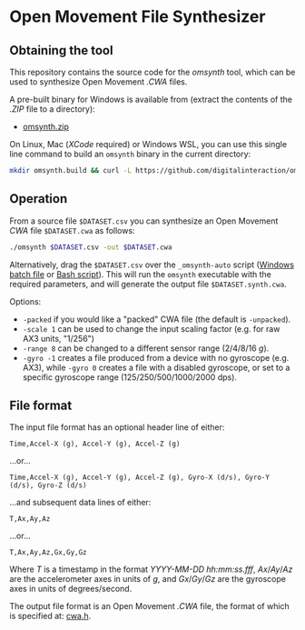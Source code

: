 # Open Movement File Synthesizer

## Obtaining the tool

This repository contains the source code for the *omsynth* tool, which can be used to synthesize Open Movement *.CWA* files.

A pre-built binary for Windows is available from (extract the contents of the *.ZIP* file to a directory):

* [omsynth.zip](bin/omsynth.zip?raw=true)

<!--
* [OpenMovement GitHub](https://github.com/digitalinteraction/openmovement/blob/master/Downloads/AX3/omsynth.zip?raw=true).
-->

On Linux, Mac (*XCode* required) or Windows WSL, you can use this single line command to build an `omsynth` binary in the current directory:

```bash
mkdir omsynth.build && curl -L https://github.com/digitalinteraction/omsynth/archive/master.zip -o omsynth.build/master.zip && unzip omsynth.build/master.zip -d omsynth.build && make -C omsynth.build/omsynth-master/src/omsynth && cp omsynth.build/omsynth-master/src/omsynth/omsynth .
```

## Operation

From a source file `$DATASET.csv` you can synthesize an Open Movement *CWA* file `$DATASET.cwa` as follows:

```bash
./omsynth $DATASET.csv -out $DATASET.cwa
```

Alternatively, drag the `$DATASET.csv` over the `_omsynth-auto` script ([Windows batch file](bin/_omsynth-auto.cmd?raw=true) or [Bash script](bin/_omsynth-auto.sh?raw=true)).  This will run the `omsynth` executable with the required parameters, and will generate the output file `$DATASET.synth.cwa`.

Options:

  * `-packed` if you would like a "packed" CWA file (the default is `-unpacked`).
  * `-scale 1` can be used to change the input scaling factor (e.g. for raw AX3 units, "1/256")
  * `-range 8` can be changed to a different sensor range (2/4/8/16 _g_).
  * `-gyro -1` creates a file produced from a device with no gyroscope (e.g. AX3), while `-gyro 0` creates a file with a disabled gyroscope, or set to a specific gyroscope range (125/250/500/1000/2000 dps).

## File format

The input file format has an optional header line of either:

	Time,Accel-X (g), Accel-Y (g), Accel-Z (g)
	
...or...

	Time,Accel-X (g), Accel-Y (g), Accel-Z (g), Gyro-X (d/s), Gyro-Y (d/s), Gyro-Z (d/s)

...and subsequent data lines of either:

	T,Ax,Ay,Az
	
...or...

	T,Ax,Ay,Az,Gx,Gy,Gz

Where *T* is a timestamp in the format *YYYY-MM-DD hh:mm:ss.fff*, *Ax*/*Ay*/*Az* are the accelerometer axes in units of *g*, and *Gx*/*Gy*/*Gz* are the gyroscope axes in units of degrees/second.

The output file format is an Open Movement *.CWA* file, the format of which is specified at: [cwa.h](https://github.com/digitalinteraction/openmovement/blob/master/Docs/ax3/cwa.h).  
